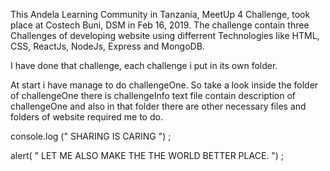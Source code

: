 This Andela Learning Community in Tanzania,  MeetUp 4 Challenge, took place at Costech Buni, DSM in Feb 16, 2019.  The challenge contain three Challenges of developing website using differrent Technologies like HTML, CSS, ReactJs, NodeJs, Express and MongoDB. 

I have done that challenge, each challenge i put in its own folder. 

At start i have manage to do challengeOne. So take a look inside the folder of challengeOne there is challengeInfo text file contain description of challengeOne and also in that folder there are other necessary files and folders of website required me to do.

console.log (" SHARING IS CARING ") ;

alert( " LET ME ALSO MAKE THE THE WORLD BETTER PLACE. ") ;
